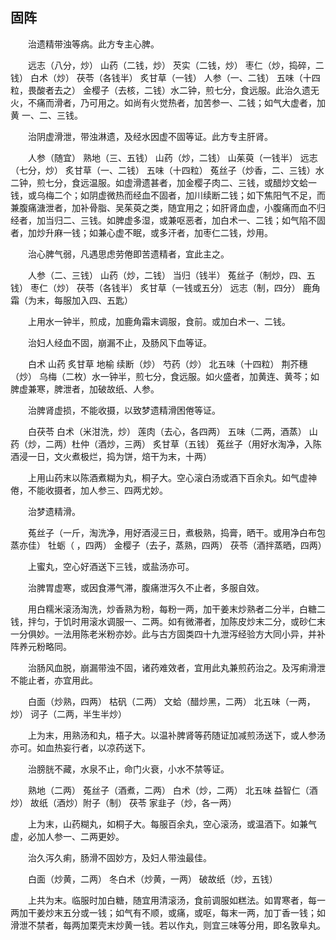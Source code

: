 ## 固阵


&emsp;&emsp;治遗精带浊等病。此方专主心脾。

&emsp;&emsp;远志（八分，炒） 山药（二钱，炒） 芡实（二钱，炒） 枣仁（炒，捣碎，二钱） 白术（炒） 茯苓（各钱半） 炙甘草（一钱） 人参（一、二钱） 五味（十四粒，畏酸者去之） 金樱子（去核，二钱）水二钟，煎七分，食远服。此治久遗无火，不痛而滑者，乃可用之。如尚有火觉热者，加苦参一、二钱；如气大虚者，加黄 一、二、三钱。

&emsp;&emsp;治阴虚滑泄，带浊淋遗，及经水因虚不固等证。此方专主肝肾。

&emsp;&emsp;人参（随宜） 熟地（三、五钱） 山药（炒，二钱） 山茱萸（一钱半） 远志（七分，炒） 炙甘草（一、二钱） 五味（十四粒） 菟丝子（炒香，二、三钱）水二钟，煎七分，食远温服。如虚滑遗甚者，加金樱子肉二、三钱，或醋炒文蛤一钱，或乌梅二个；如阴虚微热而经血不固者，加川续断二钱；如下焦阳气不足，而兼腹痛溏泄者，加补骨脂、吴茱萸之类，随宜用之；如肝肾血虚，小腹痛而血不归经者，加当归二、三钱。如脾虚多湿，或兼呕恶者，加白术一、二钱；如气陷不固者，加炒升麻一钱；如兼心虚不眠，或多汗者，加枣仁二钱，炒用。

&emsp;&emsp;治心脾气弱，凡遇思虑劳倦即苦遗精者，宜此主之。

&emsp;&emsp;人参（二、三钱） 山药（炒，二钱） 当归（钱半） 菟丝子（制炒，四、五钱） 枣仁（炒） 茯苓（各钱半） 炙甘草（一钱或五分） 远志（制，四分） 鹿角霜（为末，每服加入四、五匙）

&emsp;&emsp;上用水一钟半，煎成，加鹿角霜末调服，食前。或加白术一、二钱。

&emsp;&emsp;治妇人经血不固，崩漏不止，及肠风下血等证。

&emsp;&emsp;白术 山药 炙甘草 地榆 续断（炒） 芍药（炒） 北五味（十四粒） 荆芥穗（炒） 乌梅（二枚）水一钟半，煎七分，食远服。如火盛者，加黄连、黄芩；如脾虚兼寒，脾泄者，加破故纸、人参。

&emsp;&emsp;治脾肾虚损，不能收摄，以致梦遗精滑困倦等证。

&emsp;&emsp;白茯苓 白术（米泔洗，炒） 莲肉（去心，各四两） 五味（二两，酒蒸） 山药（炒，二两）杜仲（酒炒，三两） 炙甘草（五钱） 菟丝子（用好水淘净，入陈酒浸一日，文火煮极烂，捣为饼，焙干为末，十两）

&emsp;&emsp;上用山药末以陈酒煮糊为丸，桐子大。空心滚白汤或酒下百余丸。如气虚神倦，不能收摄者，加人参三、四两尤妙。

&emsp;&emsp;治梦遗精滑。

&emsp;&emsp;菟丝子（一斤，淘洗净，用好酒浸三日，煮极熟，捣膏，晒干。或用净白布包蒸亦佳） 牡蛎（ ，四两） 金樱子（去子，蒸熟，四两） 茯苓（酒拌蒸晒，四两）

&emsp;&emsp;上蜜丸，空心好酒送下三钱，或盐汤亦可。

&emsp;&emsp;治脾胃虚寒，或因食滞气滞，腹痛泄泻久不止者，多服自效。

&emsp;&emsp;用白糯米滚汤淘洗，炒香熟为粉，每粉一两，加干姜末炒熟者二分半，白糖二钱，拌匀，于饥时用滚水调服一、二两。如有微滞者，加陈皮炒末二分，或砂仁末一分俱妙。一法用陈老米粉亦妙。此与古方固类四十九泄泻经验方大同小异，并补阵养元粉略同。

&emsp;&emsp;治肠风血脱，崩漏带浊不固，诸药难效者，宜用此丸兼煎药治之。及泻痢滑泄不能止者，亦宜用此。

&emsp;&emsp;白面（炒熟，四两） 枯矾（二两） 文蛤（醋炒黑，二两） 北五味（一两，炒） 诃子（二两，半生半炒）

&emsp;&emsp;上为末，用熟汤和丸，梧子大。以温补脾肾等药随证加减煎汤送下，或人参汤亦可。如血热妄行者，以凉药送下。

&emsp;&emsp;治膀胱不藏，水泉不止，命门火衰，小水不禁等证。

&emsp;&emsp;熟地（二两） 菟丝子（酒煮，二两） 白术（炒，二两） 北五味 益智仁（酒炒） 故纸（酒炒）附子（制） 茯苓 家韭子（炒，各一两）

&emsp;&emsp;上为末，山药糊丸，如桐子大。每服百余丸，空心滚汤，或温酒下。如兼气虚，必加人参一、二两更妙。

&emsp;&emsp;治久泻久痢，肠滑不固妙方，及妇人带浊最佳。

&emsp;&emsp;白面（炒黄，二两） 冬白术（炒黄，一两） 破故纸（炒，五钱）

&emsp;&emsp;上共为末。临服时加白糖，随宜用清滚汤，食前调服如糕法。如胃寒者，每一两加干姜炒末五分或一钱；如气有不顺，或痛，或呕，每末一两，加丁香一钱；如滑泄不禁者，每两加栗壳末炒黄一钱。若以作丸，则宜三味等分用，即名敦阜丸。

